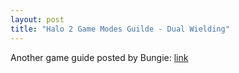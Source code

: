 ```yaml
---
layout: post
title: "Halo 2 Game Modes Guilde - Dual Wielding"
---
```


<p>Another game guide posted by Bungie:  <a href="http://www.bungie.net/News/TopStory.aspx?story=dualwieldingguide&amp;p=926441">link</a></p> 
